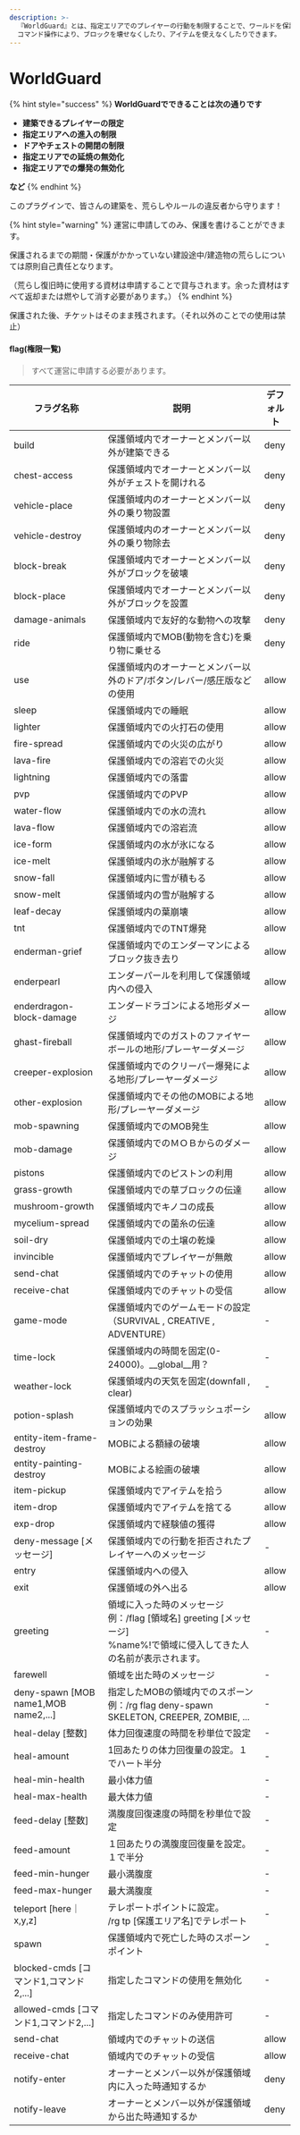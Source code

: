 ```yaml
---
description: >-
  『WorldGuard』とは、指定エリアでのプレイヤーの行動を制限することで、ワールドを保護するプラグインです。 
  コマンド操作により、ブロックを壊せなくしたり、アイテムを使えなくしたりできます。
---
```


# WorldGuard

{% hint style="success" %}
**WorldGuardでできることは次の通りです**

* **建築できるプレイヤーの限定**
* **指定エリアへの進入の制限**
* **ドアやチェストの開閉の制限**
* **指定エリアでの延焼の無効化**
* **指定エリアでの爆発の無効化**

**など**
{% endhint %}

このプラグインで、皆さんの建築を、荒らしやルールの違反者から守ります！

{% hint style="warning" %}
運営に申請してのみ、保護を書けることができます。

保護されるまでの期間・保護がかかっていない建設途中/建造物の荒らしについては原則自己責任となります。

（荒らし復旧時に使用する資材は申請することで貸与されます。余った資材はすべて返却または燃やして消す必要があります。）
{% endhint %}



保護された後、チケットはそのまま残されます。（それ以外のことでの使用は禁止）

#### flag(権限一覧)

> すべて運営に申請する必要があります。

<table><thead><tr><th width="205">フラグ名称</th><th width="442">説明</th><th>デフォルト</th></tr></thead><tbody><tr><td>build</td><td>保護領域内でオーナーとメンバー以外が建築できる</td><td>deny</td></tr><tr><td>chest-access</td><td>保護領域内でオーナーとメンバー以外がチェストを開けれる</td><td>deny</td></tr><tr><td>vehicle-place</td><td>保護領域内のオーナーとメンバー以外の乗り物設置</td><td>deny</td></tr><tr><td>vehicle-destroy</td><td>保護領域内のオーナーとメンバー以外の乗り物除去</td><td>deny</td></tr><tr><td>block-break</td><td>保護領域内でオーナーとメンバー以外がブロックを破壊</td><td>deny</td></tr><tr><td>block-place</td><td>保護領域内でオーナーとメンバー以外がブロックを設置</td><td>deny</td></tr><tr><td>damage-animals</td><td>保護領域内で友好的な動物への攻撃</td><td>deny</td></tr><tr><td>ride</td><td>保護領域内でMOB(動物を含む)を乗り物に乗せる</td><td>deny</td></tr><tr><td>use</td><td>保護領域内のオーナーとメンバー以外のドア/ボタン/レバー/感圧版などの使用</td><td>allow</td></tr><tr><td>sleep</td><td>保護領域内での睡眠</td><td>allow</td></tr><tr><td>lighter</td><td>保護領域内での火打石の使用</td><td>allow</td></tr><tr><td>fire-spread</td><td>保護領域内での火災の広がり</td><td>allow</td></tr><tr><td>lava-fire</td><td>保護領域内での溶岩での火災</td><td>allow</td></tr><tr><td>lightning</td><td>保護領域内での落雷</td><td>allow</td></tr><tr><td>pvp</td><td>保護領域内でのPVP</td><td>allow</td></tr><tr><td>water-flow</td><td>保護領域内での水の流れ</td><td>allow</td></tr><tr><td>lava-flow</td><td>保護領域内での溶岩流</td><td>allow</td></tr><tr><td>ice-form</td><td>保護領域内の水が氷になる</td><td>allow</td></tr><tr><td>ice-melt</td><td>保護領域内の氷が融解する</td><td>allow</td></tr><tr><td>snow-fall</td><td>保護領域内に雪が積もる</td><td>allow</td></tr><tr><td>snow-melt</td><td>保護領域内の雪が融解する</td><td>allow</td></tr><tr><td>leaf-decay</td><td>保護領域内の葉崩壊</td><td>allow</td></tr><tr><td>tnt</td><td>保護領域内でのTNT爆発</td><td>allow</td></tr><tr><td>enderman-grief</td><td>保護領域内でのエンダーマンによるブロック抜き去り</td><td>allow</td></tr><tr><td>enderpearl</td><td>エンダーパールを利用して保護領域内への侵入</td><td>allow</td></tr><tr><td>enderdragon-block-damage</td><td>エンダードラゴンによる地形ダメージ</td><td>allow</td></tr><tr><td>ghast-fireball</td><td>保護領域内でのガストのファイヤーボールの地形/プレーヤーダメージ</td><td>allow</td></tr><tr><td>creeper-explosion</td><td>保護領域内でのクリーパー爆発による地形/プレーヤーダメージ</td><td>allow</td></tr><tr><td>other-explosion</td><td>保護領域内でその他のMOBによる地形/プレーヤーダメージ</td><td>allow</td></tr><tr><td>mob-spawning</td><td>保護領域内でのMOB発生</td><td>allow</td></tr><tr><td>mob-damage</td><td>保護領域内でのＭＯＢからのダメージ</td><td>allow</td></tr><tr><td>pistons</td><td>保護領域内でのピストンの利用</td><td>allow</td></tr><tr><td>grass-growth</td><td>保護領域内での草ブロックの伝達</td><td>allow</td></tr><tr><td>mushroom-growth</td><td>保護領域内でキノコの成長</td><td>allow</td></tr><tr><td>mycelium-spread</td><td>保護領域内での菌糸の伝達</td><td>allow</td></tr><tr><td>soil-dry</td><td>保護領域内での土壌の乾燥</td><td>allow</td></tr><tr><td>invincible</td><td>保護領域内でプレイヤーが無敵</td><td>allow</td></tr><tr><td>send-chat</td><td>保護領域内でのチャットの使用</td><td>allow</td></tr><tr><td>receive-chat</td><td>保護領域内でのチャットの受信</td><td>allow</td></tr><tr><td>game-mode</td><td>保護領域内でのゲームモードの設定（SURVIVAL , CREATIVE , ADVENTURE）</td><td>-</td></tr><tr><td>time-lock</td><td>保護領域内の時間を固定(0-24000)。__global__用？</td><td>-</td></tr><tr><td>weather-lock</td><td>保護領域内の天気を固定(downfall , clear)</td><td>-</td></tr><tr><td>potion-splash</td><td>保護領域内でのスプラッシュポーションの効果</td><td>allow</td></tr><tr><td>entity-item-frame-destroy</td><td>MOBによる額縁の破壊</td><td>allow</td></tr><tr><td>entity-painting-destroy</td><td>MOBによる絵画の破壊</td><td>allow</td></tr><tr><td>item-pickup</td><td>保護領域内でアイテムを拾う</td><td>allow</td></tr><tr><td>item-drop</td><td>保護領域内でアイテムを捨てる</td><td>allow</td></tr><tr><td>exp-drop</td><td>保護領域内で経験値の獲得</td><td>allow</td></tr><tr><td>deny-message [メッセージ]</td><td>保護領域内での行動を拒否されたプレイヤーへのメッセージ</td><td>-</td></tr><tr><td>entry</td><td>保護領域内への侵入</td><td>allow</td></tr><tr><td>exit</td><td>保護領域の外へ出る</td><td>allow</td></tr><tr><td>greeting</td><td>領域に入った時のメッセージ<br>例：/flag [領域名] greeting [メッセージ]<br>%name%!で領域に侵入してきた人の名前が表示されます。</td><td>-</td></tr><tr><td>farewell</td><td>領域を出た時のメッセージ</td><td>-</td></tr><tr><td>deny-spawn [MOB name1,MOB name2,...]</td><td>指定したMOBの領域内でのスポーン<br>例：/rg flag deny-spawn SKELETON, CREEPER, ZOMBIE, ...</td><td>-</td></tr><tr><td>heal-delay [整数]</td><td>体力回復速度の時間を秒単位で設定</td><td>-</td></tr><tr><td>heal-amount</td><td>1回あたりの体力回復量の設定。１でハート半分</td><td>-</td></tr><tr><td>heal-min-health</td><td>最小体力値</td><td>-</td></tr><tr><td>heal-max-health</td><td>最大体力値</td><td>-</td></tr><tr><td>feed-delay [整数]</td><td>満腹度回復速度の時間を秒単位で設定</td><td>-</td></tr><tr><td>feed-amount</td><td>１回あたりの満腹度回復量を設定。１で半分</td><td>-</td></tr><tr><td>feed-min-hunger</td><td>最小満腹度</td><td>-</td></tr><tr><td>feed-max-hunger</td><td>最大満腹度</td><td>-</td></tr><tr><td>teleport [here｜x,y,z]</td><td>テレポートポイントに設定。<br>/rg tp [保護エリア名]でテレポート</td><td>-</td></tr><tr><td>spawn</td><td>保護領域内で死亡した時のスポーンポイント</td><td>-</td></tr><tr><td>blocked-cmds [コマンド1,コマンド2,...]</td><td>指定したコマンドの使用を無効化</td><td>-</td></tr><tr><td>allowed-cmds [コマンド1,コマンド2,...]</td><td>指定したコマンドのみ使用許可</td><td>-</td></tr><tr><td>send-chat</td><td>領域内でのチャットの送信</td><td>allow</td></tr><tr><td>receive-chat</td><td>領域内でのチャットの受信</td><td>allow</td></tr><tr><td>notify-enter</td><td>オーナーとメンバー以外が保護領域内に入った時通知するか</td><td>deny</td></tr><tr><td>notify-leave</td><td>オーナーとメンバー以外が保護領域から出た時通知するか</td><td>deny</td></tr></tbody></table>
